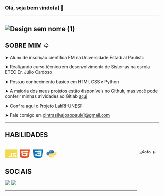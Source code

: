 ### Olá, seja bem vindo(a) 👋

<!--
**joaocintrasilva/joaocintrasilva** is a ✨ _special_ ✨ repository because its `README.md` (this file) appears on your GitHub profile.

Here are some ideas to get you started:

- 🔭 I’m currently working on ...
- 🌱 I’m currently learning ...
- 👯 I’m looking to collaborate on ...
- 🤔 I’m looking for help with ...
- 💬 Ask me about ...
- 📫 How to reach me: ...
- 😄 Pronouns: ...
- ⚡ Fun fact: ...
-->
-----
![Design sem nome (1)](https://user-images.githubusercontent.com/118399075/203639289-3f3daf18-6173-4c2c-915d-afac86cd1613.gif)
-----
## SOBRE MIM ♤

➤ Aluno de inscrição científica EM na Universidade Estadual Paulista

➤ Realizando curso técnico em desenvolvimento de Sistemas na escola ETEC Dr. Júlio Cardoso

➤ Possuo conhecimento básico em HTMl, CSS e Python

➤ A maioria dos meus projetos estão disponíveis no Github, mas você pode conferir minhas atividades no Gitlab [aqui](https://gitlab.com/joaopaulo123)

➤ Confira [aqui](https://gitlab.com/unesp-labri) o Projeto LabRI-UNESP

➤ Fale comigo em cintrasilvajoaopaulo1@gmail.com


-----

## HABILIDADES 
<div style="display: inline_block"><br>
  <img align="center" alt="Rafa-Js" height="30" width="40" src="https://raw.githubusercontent.com/devicons/devicon/master/icons/javascript/javascript-plain.svg">
  <img align="center" alt="Rafa-HTML" height="30" width="40" src="https://raw.githubusercontent.com/devicons/devicon/master/icons/html5/html5-original.svg">
  <img align="center" alt="Rafa-CSS" height="30" width="40" src="https://raw.githubusercontent.com/devicons/devicon/master/icons/css3/css3-original.svg">
  <img align="center" alt="Rafa-Python" height="30" width="40" src="https://raw.githubusercontent.com/devicons/devicon/master/icons/python/python-original.svg">
  <img align="right" alt="Rafa-pic" height="150" style="border-radius:50px;" src="https://encrypted-tbn0.gstatic.com/images?q=tbn:ANd9GcT6zhCrIh0xlpCctJuMu5_fPK28lsKll6S4Gw&usqp=CAU">
  
</div>

## SOCIAIS 
 
<div> 
  <a href = "mailto:cintrasilvajoaopaulo1@gmail.com"><img src="https://img.shields.io/badge/-Gmail-%23333?style=for-the-badge&logo=gmail&logoColor=white" target="_blank"></a>
  <a href="https://twitter.com/JooPaul12201864" target="_blank"><img src="https://img.shields.io/badge/-LinkedIn-%230077B5?style=for-the-badge&logo=linkedin&logoColor=white" target="_blank"></a> 
  
</div>

-----
